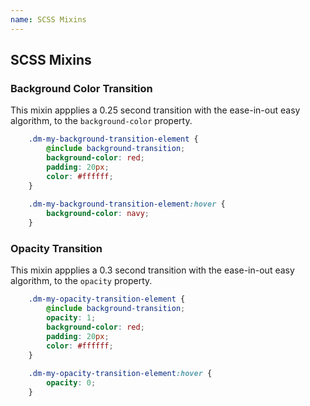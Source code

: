 ```yaml
---
name: SCSS Mixins
---
```


## SCSS Mixins

### Background Color Transition

This mixin appplies a 0.25 second transition with the ease-in-out easy algorithm, to the `background-color` property.

```scss
    .dm-my-background-transition-element {
        @include background-transition;
        background-color: red;
        padding: 20px;
        color: #ffffff;
    }
    
    .dm-my-background-transition-element:hover {
        background-color: navy;
    }
```
    
### Opacity Transition

This mixin appplies a 0.3 second transition with the ease-in-out easy algorithm, to the `opacity` property.

```scss
    .dm-my-opacity-transition-element {
        @include background-transition;
        opacity: 1;
        background-color: red;
        padding: 20px;
        color: #ffffff;
    }
    
    .dm-my-opacity-transition-element:hover {
        opacity: 0;
    }
```
